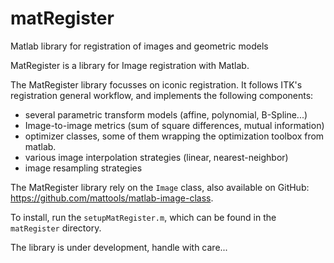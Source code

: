 # matRegister
Matlab library for registration of images and geometric models

MatRegister is a library for Image registration with Matlab. 

The MatRegister library focusses on iconic registration. It follows ITK's registration general workflow, 
and implements the following components:
* several parametric transform models (affine, polynomial, B-Spline...)
* Image-to-image metrics (sum of square differences, mutual information)
* optimizer classes, some of them wrapping the optimization toolbox from matlab.
* various image interpolation strategies (linear, nearest-neighbor)
* image resampling strategies

The MatRegister library rely on the `Image` class, also available on GitHub: https://github.com/mattools/matlab-image-class. 

To install, run the `setupMatRegister.m`, which can be found in the `matRegister` directory.

The library is under development, handle with care...
